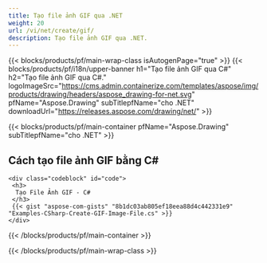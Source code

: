 ```yaml
---
title: Tạo file ảnh GIF qua .NET
weight: 20
url: /vi/net/create/gif/
description: Tạo file ảnh GIF qua .NET.
---
```


{{< blocks/products/pf/main-wrap-class isAutogenPage="true" >}}
{{< blocks/products/pf/i18n/upper-banner h1="Tạo file ảnh GIF qua C#" h2="Tạo file ảnh GIF qua C#." logoImageSrc="https://cms.admin.containerize.com/templates/aspose/img/products/drawing/headers/aspose_drawing-for-net.svg" pfName="Aspose.Drawing" subTitlepfName="cho .NET" downloadUrl="https://releases.aspose.com/drawing/net/" >}}

{{< blocks/products/pf/main-container pfName="Aspose.Drawing" subTitlepfName="cho .NET" >}}

<h2>Cách tạo file ảnh GIF bằng C#</h2>

    <div class="codeblock" id="code">
     <h3>
      Tạo File Ảnh GIF - C#
     </h3>
     {{< gist "aspose-com-gists" "8b1dc03ab805ef18eea88d4c442331e9" "Examples-CSharp-Create-GIF-Image-File.cs" >}}
    </div>

{{< /blocks/products/pf/main-container >}}


{{< /blocks/products/pf/main-wrap-class >}}
